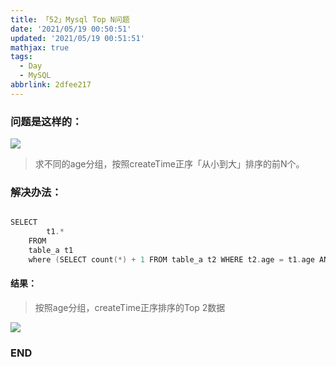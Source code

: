 ```yaml
---
title: 「52」Mysql Top N问题
date: '2021/05/19 00:50:51'
updated: '2021/05/19 00:51:51'
mathjax: true
tags:
  - Day
  - MySQL
abbrlink: 2dfee217
---
```



### 问题是这样的：
![](https://crab-1251738482.cos.ap-guangzhou.myqcloud.com/clipboard_20210519_125155.png)

>求不同的age分组，按照createTime正序「从小到大」排序的前N个。

<!--more-->

### 解决办法：

```go

SELECT
        t1.*
    FROM
    table_a t1
    where (SELECT count(*) + 1 FROM table_a t2 WHERE t2.age = t1.age AND t2.create_time > t1.create_time ) <=1 order by create_time desc

```

#### 结果：

> 按照age分组，createTime正序排序的Top 2数据

![](https://crab-1251738482.cos.ap-guangzhou.myqcloud.com/clipboard_20210519_125510.png)


### END

